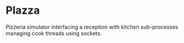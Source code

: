 # Plazza

Pizzeria simulator interfacing a reception with kitchen sub-processes managing cook threads using sockets.
